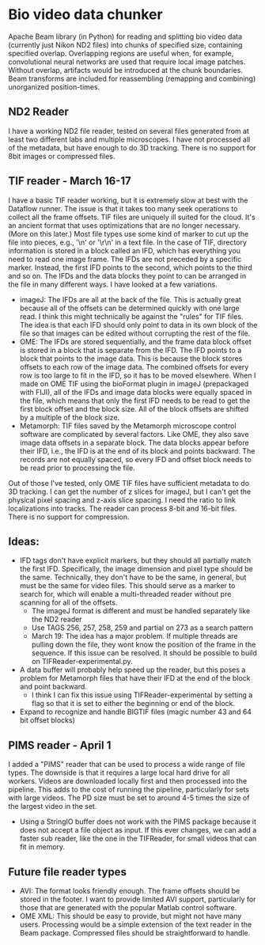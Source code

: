 # Bio video data chunker
Apache Beam library (in Python) for reading and splitting bio video data (currently just Nikon ND2 files) into chunks of specified size, containing specified overlap. Overlapping regions are useful when, for example, convolutional neural networks are used that require local image patches. Without overlap, artifacts would be introduced at the chunk boundaries. Beam transforms are included for reassembling (remapping and combining) unorganized position-times.

## ND2 Reader
I have a working ND2 file reader, tested on several files generated from at least two different labs and multiple microscopes. I have not processed all of the metadata, but have enough to do 3D tracking. There is no support for 8bit images or compressed files.

## TIF reader - March 16-17
I have a basic TIF reader working, but it is extremely slow at best with the Dataflow runner. The issue is that it takes too many seek operations to collect all the frame offsets. TIF files are uniquely ill suited for the cloud. It's an ancient format that uses optimizations that are no longer necessary. (More on this later.) Most file types use some kind of marker to cut up the file into pieces, e.g., '\n' or '\r\n' in a text file. In the case of TIF, directory information is stored in a block called an IFD, which has everything you need to read one image frame. The IFDs are not preceded by a specific marker. Instead, the first IFD points to the second, which points to the third and so on. The IFDs and the data blocks they point to can be arranged in the file in many different ways. I have looked at a few variations.
  - imageJ: The IFDs are all at the back of the file. This is actually great because all of the offsets can be determined quickly with one large read. I think this might technically be against the "rules" for TIF files. The idea is that each IFD should only point to data in its own block of the file so that images can be edited without corrupting the rest of the file.
  - OME: The IFDs are stored sequentially, and the frame data block offset is stored in a block that is separate from the IFD. The IFD points to a block that points to the image data. This is because the block stores offsets to each row of the image data. The combined offsets for every row is too large to fit in the IFD, so it has to be moved elsewhere. When I made on OME TIF using the bioFormat plugin in imageJ (prepackaged with FIJI), all of the IFDs and image data blocks were equally spaced in the file, which means that only the first IFD needs to be read to get the first block offset and the block size. All of the block offsets are shifted by a multiple of the block size.
  - Metamorph: TIF files saved by the Metamorph microscope control software are complicated by several factors. Like OME, they also save image data offsets in a separate block. The data blocks appear before their IFD, i.e., the IFD is at the end of its block and points backward. The records are not equally spaced, so every IFD and offset block needs to be read prior to processing the file.

Out of those I've tested, only OME TIF files have sufficient metadata to do 3D tracking. I can get the number of z slices for imageJ, but I can't get the physical pixel spacing and z-axis slice spacing. I need the ratio to link localizations into tracks. The reader can process 8-bit and 16-bit files. There is no support for compression.

## Ideas:
  - IFD tags don't have explicit markers, but they should all partially match the first IFD. Specifically, the image dimension and pixel type should be the same. Technically, they don't have to be the same, in general, but must be the same for video files. This should serve as a marker to search for, which will enable a multi-threaded reader without pre scanning for all of the offsets.
    - The imageJ format is different and must be handled separately like the ND2 reader
    - Use TAGS 256, 257, 258, 259 and partial on 273 as a search pattern
    - March 19: The idea has a major problem. If multiple threads are pulling down the file, they wont know the position of the frame in the sequence. If this issue can be resolved. It should be possible to build on TIFReader-experimental.py.
  - A data buffer will probably help speed up the reader, but this poses a problem for Metamorph files that have their IFD at the end of the block and point backward.
    - I think I can fix this issue using TIFReader-experimental by setting a flag so that it is set to either the beginning or end of the block.
  - Expand to recognize and handle BIGTIF files (magic number 43 and 64 bit offset blocks)

## PIMS reader - April 1
I added a "PIMS" reader that can be used to process a wide range of file types. The downside is that it requires a large local hard drive for all workers. Videos are downloaded locally first and then processed into the pipeline. This adds to the cost of running the pipeline, particularly for sets with large videos. The PD size must be set to around 4-5 times the size of the largest video in the set.
   - Using a StringIO buffer does not work with the PIMS package because it does not accept a file object as input. If this ever changes, we can add a faster sub reader, like the one in the TIFReader, for small videos that can fit in memory.

## Future file reader types
  - AVI: The format looks friendly enough. The frame offsets should be stored in the footer. I want to provide limited AVI support, particularly for those that are generated with the popular Matlab control software.
  - OME XML: This should be easy to provide, but might not have many users. Processing would be a simple extension of the text reader in the Beam package. Compressed files should be straightforward to handle.
